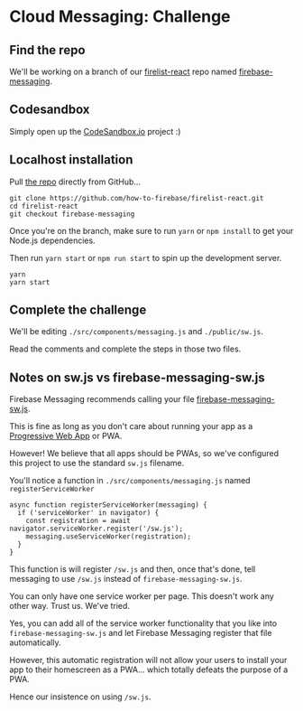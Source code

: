 # Cloud Messaging: Challenge

## Find the repo

We'll be working on a branch of our [firelist-react](https://github.com/how-to-firebase/firelist-react) repo named [firebase-messaging](https://github.com/how-to-firebase/firelist-react/tree/master).

## Codesandbox

Simply open up the [CodeSandbox.io](https://codesandbox.io/s/github/how-to-firebase/firelist-react/tree/firebase-messaging) project :)

## Localhost installation

Pull [the repo](https://github.com/how-to-firebase/firelist-react) directly from GitHub...

```
git clone https://github.com/how-to-firebase/firelist-react.git
cd firelist-react
git checkout firebase-messaging
```

Once you're on the branch, make sure to run `yarn` or `npm install` to get your Node.js dependencies.

Then run `yarn start` or `npm run start` to spin up the development server.

```
yarn
yarn start
```

## Complete the challenge

We'll be editing `./src/components/messaging.js` and `./public/sw.js`.

Read the comments and complete the steps in those two files.

## Notes on sw.js vs firebase-messaging-sw.js

Firebase Messaging recommends calling your file [firebase-messaging-sw.js](https://firebase.google.com/docs/cloud-messaging/js/receive).

This is fine as long as you don't care about running your app as a [Progressive Web App](https://developers.google.com/web/progressive-web-apps/) or PWA.

However! We believe that all apps should be PWAs, so we've configured this project to use the standard `sw.js` filename.

You'll notice a function in `./src/components/messaging.js` named `registerServiceWorker`

```
async function registerServiceWorker(messaging) {
  if ('serviceWorker' in navigator) {
    const registration = await navigator.serviceWorker.register('/sw.js');
    messaging.useServiceWorker(registration);
  }
}
```

This function is will register `/sw.js` and then, once that's done, tell messaging to use `/sw.js` instead of `firebase-messaging-sw.js`.

You can only have one service worker per page. This doesn't work any other way. Trust us. We've tried.

Yes, you can add all of the service worker functionality that you like into `firebase-messaging-sw.js` and let Firebase Messaging register that file automatically.

However, this automatic registration will not allow your users to install your app to their homescreen as a PWA... which totally defeats the purpose of a PWA.

Hence our insistence on using `/sw.js`.
